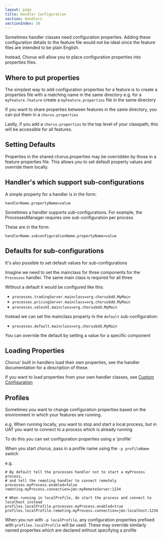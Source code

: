 ```yaml
---
layout: page
title: Handler Configuration
section: Handlers
sectionIndex: 30
---
```


Sometimes handler classes need configuration properties.
Adding these configuration details to the feature file would not be ideal since the feature files are intended to be plain English.

Instead, Chorus will allow you to place configuration properties into properties files.

## Where to put properties ##

The simplest way to add configuration properties for a feature is to create a properties file with a matching name in the same directory
e.g. for a `myFeature.feature` create a `myFeature.properties` file in the same directory

If you want to share properties between features in the same directory, you can put them in a `chorus.properties`

Lastly, if you add a `chorus.properties` to the top level of your classpath, this will be accessible for all features.

## Setting Defaults ##

Properties in the shared chorus.properties may be overridden by those in a feature properties file.
This allows you to set default property values and override them locally.

## Handler's which support sub-configurations ##

A simple property for a handler is in the form:

    handlerName.propertyName=value

Sometimes a handler supports sub-configurations. For example, the ProcessesManager requires one sub-configuration per process

These are in the form:

    handlerName.subconfigurationName.propertyName=value

## Defaults for sub-configurations ##

It's also possible to set default values for sub-configurations

Imagine we need to set the mainclass for three components for the `Processes` handler.
The same main class is required for all three

Without a default it would be configured like this:

* `processes.tradingServer.mainclass=org.chorusbdd.MyMain`
* `processes.pricingServer.mainclass=org.chorusbdd.MyMain`
* `processes.salesUI.mainclass=org.chorusbdd.MyMain`

Instead we can set the mainclass property in the `default` sub-configuration:

* `processes.default.mainclass=org.chorusbdd.MyMain`

You can override the default by setting a value for a specific component

## Loading Properties ##

Chorus' built in handlers load their own properties, see the handler documentation for a description of these.

If you want to load properties from your own handler classes, see [Custom Configuration](/pages/Handlers/CustomConfiguration)

## Profiles ##

Sometimes you want to change configuration properties based on the environment in which your features are running.

e.g. When running locally, you want to stop and start a local process, but in UAT you want to connect to a process which is already running

To do this you can set configuration properties using a 'profile'

When you start chorus, pass in a profile name using the `-p profileName` switch

e.g.

    # By default tell the processes handler not to start a myProcess process,
    # and tell the remoting handler to connect remotely
    processes.myProcess.enabled=false
    remoting.myProcess.connection=jmx:myRemoteServer:1234

    # When running in localProfile, do start the process and connect to localhost instead
    profiles.localProfile.processes.myProcess.enabled=true
    profiles.localProfile.remoting.myProcess.connection=jmx:localhost:1234


When you run with `-p localProfile`, any configuration properties prefixed with `profiles.localProfile` will be used.
These may override similarly named properties which are declared without specifying a profile


